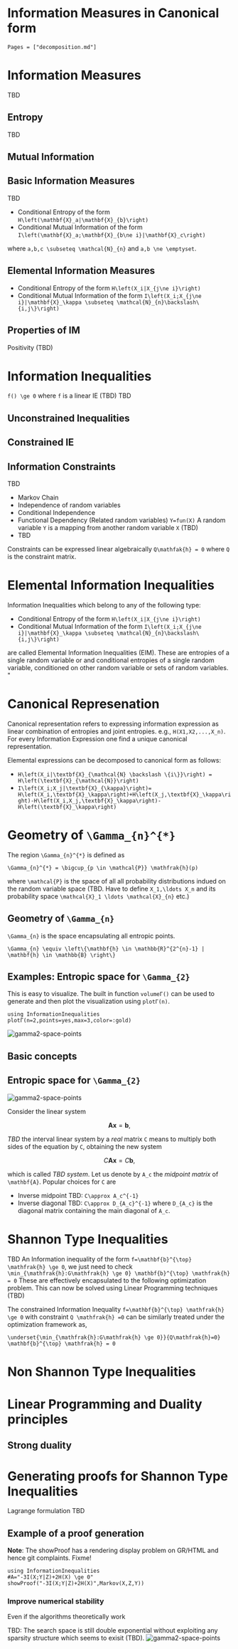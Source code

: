 # Information Measures in Canonical form

```@contents
Pages = ["decomposition.md"]
```

# Information Measures
TBD
## Entropy
TBD
## Mutual Information

## Basic Information Measures
TBD

* Conditional Entropy of the form ``H\left(\mathbf{X}_a|\mathbf{X}_{b}\right)``
* Conditional Mutual Information of the form ``I\left(\mathbf{X}_a;\mathbf{X}_{b\ne i}|\mathbf{X}_c\right)``

where ``a,b,c \subseteq \mathcal{N}_{n}`` and ``a,b \ne \emptyset``.

## Elemental Information Measures

* Conditional Entropy of the form ``H\left(X_i|X_{j\ne i}\right)``
* Conditional Mutual Information of the form ``I\left(X_i;X_{j\ne i}|\mathbf{X}_\kappa \subseteq \mathcal{N}_{n}\backslash\{i,j\}\right)``



## Properties of IM
Positivity (TBD)


# Information Inequalities
``f() \ge 0`` where ``f`` is a linear IE (TBD)
TBD
## Unconstrained Inequalities
## Constrained IE

## Information Constraints
TBD
* Markov Chain
* Independence of random variables
* Conditional Independence
* Functional Dependency (Related random variables) ``Y=fun(X)`` 
A random variable ``Y`` is a mapping from another random variable ``X`` (TBD)
* TBD

 Constraints can be expressed linear algebraically ``Q\mathfak{h} = 0`` where ``Q`` is the constraint matrix.

# Elemental Information Inequalities 
Information Inequalities which belong to any of the following type:
* Conditional Entropy of the form ``H\left(X_i|X_{j\ne i}\right)``
* Conditional Mutual Information of the form ``I\left(X_i;X_{j\ne i}|\mathbf{X}_\kappa \subseteq \mathcal{N}_{n}\backslash\{i,j\}\right)``

are called Elemental Information Inequalities (EIM). These are entropies of a single random variable or and conditional entropies of a single random variable, conditioned on other random variable or sets of random variables.
"


# Canonical Represenation

Canonical representation refers to expressing information expression as linear combination of entropies and joint entropies. e.g., ``H(X1,X2,...,X_n)``. For every Information Expression one find a unique canonical representation.

Elemental expressions can be decomposed to canonical form as follows:
* ``H\left(X_i|\textbf{X}_{\mathcal{N} \backslash \{i\}}\right) = H\left(\textbf{X}_{\mathcal{N}}\right)``
* ``I\left(X_i;X_j|\textbf{X}_{\kappa}\right)= H\left(X_i,\textbf{X}_\kappa\right)+H\left(X_j,\textbf{X}_\kappa\right)-H\left(X_i,X_j,\textbf{X}_\kappa\right)-H\left(\textbf{X}_\kappa\right)``

# Geometry of ``\Gamma_{n}^{*}``

The region ``\Gamma_{n}^{*}`` is defined as

``\Gamma_{n}^{*} = \bigcup_{p \in \mathcal{P}} \mathfrak{h}(p)``

where ``\mathcal{P}`` is the space of all all probability distributions indued on the random variable space  (TBD. Have to define ``X_1,\ldots X_n`` and its probability space ``\mathcal{X}_1 \ldots \mathcal{X}_{n}`` etc.)

## Geometry of ``\Gamma_{n}``
``\Gamma_{n}`` is the space encapsulating all entropic points. 

``\Gamma_{n} \equiv \left\{\mathbf{h} \in \mathbb{R}^{2^{n}-1} | \mathbf{h} \in \mathbb{B} \right\}``

## Examples: Entropic space for ``\Gamma_{2}``

This is easy to visualize. The built in function `volumeΓ()` can be used to generate and then plot the visualization using `plotΓ(n)`.

```@example visualGamma2a
using InformationInequalities
plotΓ(n=2,points=yes,max=3,color=:gold)
```
![gamma2-space-points](../assets/gamma2gold.png)

## Basic concepts

## Entropic space for ``\Gamma_{2}``
![gamma2-space-points](../assets/gamma2.png)

Consider the linear system

```math
\mathbf{Ax}=\mathbf{b},
```

*TBD* the interval linear system by a *real* matrix ``C`` means to multiply both sides of the equation by ``C``, obtaining the new system

```math
C\mathbf{Ax}=C\mathbf{b},
```

which is called *TBD system*. Let us denote by ``A_c`` the *midpoint matrix* of ``\mathbf{A}``. Popular choices for ``C`` are

- Inverse midpoint TBD: ``C\approx A_c^{-1}``
- Inverse diagonal TBD: ``C\approx D_{A_c}^{-1}`` where ``D_{A_c}`` is the diagonal matrix containing the main diagonal of ``A_c``.


# Shannon Type Inequalities
TBD
An Information inequality of the form ``f=\mathbf{b}^{\top} \mathfrak{h} \ge 0``, we just need to check
``\min_{\mathfrak{h}:G\mathfrak{h} \ge 0} \mathbf{b}^{\top} \mathfrak{h} = 0``
These are effectively encapsulated to the following optimization problem. This can now be solved using Linear Programming techniques (TBD)

The constrained Information Inequality ``f=\mathbf{b}^{\top} \mathfrak{h} \ge 0`` with constraint ``Q \mathfrak{h} =0`` can be similarly treated under the optimization framework as,

``\underset{\min_{\mathfrak{h}:G\mathfrak{h} \ge 0}}{Q\mathfrak{h}=0} \mathbf{b}^{\top} \mathfrak{h} = 0``


# Non Shannon Type Inequalities

# Linear Programming and Duality principles
## Strong duality 
# Generating proofs for Shannon Type Inequalities
Lagrange formulation
TBD

## Example of a proof generation
**Note**: The showProof has a rendering display problem on GR/HTML and hence git complaints. Fixme!
```@example proofShannon2
using InformationInequalities
#A="-3I(X;Y|Z)+2H(X) \ge 0"
showProof("-3I(X;Y|Z)+2H(X)",Markov(X,Z,Y))
```



### Improve numerical stability

Even if the algorithms theoretically work

TBD: The search space is still double exponential without exploiting any sparsity structure which seems to exisit (TBD).
![gamma2-space-points](../assets/oxitip_complexity.svg)